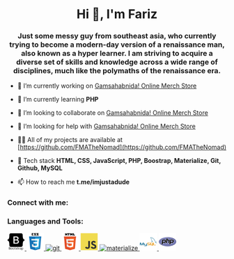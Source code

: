 <h1 align="center">Hi 👋, I'm Fariz</h1>
<h3 align="center">Just some messy guy from southeast asia, who currently trying to become a modern-day version of a renaissance man, also known as a hyper learner. I am striving to acquire a diverse set of skills and knowledge across a wide range of disciplines, much like the polymaths of the renaissance era.</h3>

- 🔭 I’m currently working on [Gamsahabnida! Online Merch Store](https://github.com/FMATheNomad/gamsahabnida-oks-project)

- 🌱 I’m currently learning **PHP**

- 👯 I’m looking to collaborate on [Gamsahabnida! Online Merch Store](https://github.com/FMATheNomad/gamsahabnida-oks-project)

- 🤝 I’m looking for help with [Gamsahabnida! Online Merch Store](https://github.com/FMATheNomad/gamsahabnida-oks-project)

- 👨‍💻 All of my projects are available at [https://github.com/FMATheNomad](https://github.com/FMATheNomad)

- 💬 Tech stack **HTML, CSS, JavaScript, PHP, Boostrap, Materialize, Git, Github, MySQL**

- 📫 How to reach me **t.me/imjustadude**

<h3 align="left">Connect with me:</h3>
<p align="left">
</p>

<h3 align="left">Languages and Tools:</h3>
<p align="left"> <a href="https://getbootstrap.com" target="_blank" rel="noreferrer"> <img src="https://raw.githubusercontent.com/devicons/devicon/master/icons/bootstrap/bootstrap-plain-wordmark.svg" alt="bootstrap" width="40" height="40"/> </a> <a href="https://www.w3schools.com/css/" target="_blank" rel="noreferrer"> <img src="https://raw.githubusercontent.com/devicons/devicon/master/icons/css3/css3-original-wordmark.svg" alt="css3" width="40" height="40"/> </a> <a href="https://git-scm.com/" target="_blank" rel="noreferrer"> <img src="https://www.vectorlogo.zone/logos/git-scm/git-scm-icon.svg" alt="git" width="40" height="40"/> </a> <a href="https://www.w3.org/html/" target="_blank" rel="noreferrer"> <img src="https://raw.githubusercontent.com/devicons/devicon/master/icons/html5/html5-original-wordmark.svg" alt="html5" width="40" height="40"/> </a> <a href="https://developer.mozilla.org/en-US/docs/Web/JavaScript" target="_blank" rel="noreferrer"> <img src="https://raw.githubusercontent.com/devicons/devicon/master/icons/javascript/javascript-original.svg" alt="javascript" width="40" height="40"/> </a> <a href="https://materializecss.com/" target="_blank" rel="noreferrer"> <img src="https://raw.githubusercontent.com/prplx/svg-logos/5585531d45d294869c4eaab4d7cf2e9c167710a9/svg/materialize.svg" alt="materialize" width="40" height="40"/> </a> <a href="https://www.mysql.com/" target="_blank" rel="noreferrer"> <img src="https://raw.githubusercontent.com/devicons/devicon/master/icons/mysql/mysql-original-wordmark.svg" alt="mysql" width="40" height="40"/> </a> <a href="https://www.php.net" target="_blank" rel="noreferrer"> <img src="https://raw.githubusercontent.com/devicons/devicon/master/icons/php/php-original.svg" alt="php" width="40" height="40"/> </a> </p>

